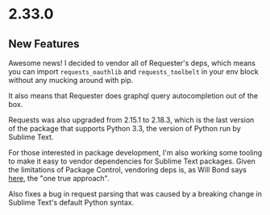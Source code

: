 # 2.33.0

## New Features

Awesome news! I decided to vendor all of Requester's deps, which means you can import `requests_oauthlib` and `requests_toolbelt` in your env block without any mucking around with pip.

It also means that Requester does graphql query autocompletion out of the box.

Requests was also upgraded from 2.15.1 to 2.18.3, which is the last version of the package that supports Python 3.3, the version of Python run by Sublime Text.

For those interested in package development, I'm also working some tooling to make it easy to vendor dependencies for Sublime Text packages. Given the limitations of Package Control, vendoring deps is, as Will Bond says [here](https://github.com/wbond/package_control/issues/825), the "one true approach".

Also fixes a bug in request parsing that was caused by a breaking change in Sublime Text's default Python syntax.

